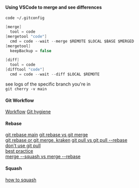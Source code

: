 #### Using VSCode to merge and see differences
`code ~/.gitconfig`
```c#
[merge]
  tool = code
[mergetool "code"]
  cmd = code --wait --merge $REMOTE $LOCAL $BASE $MERGED
[mergetool]
  keepBackup = false

[diff]
  tool = code
[difftool "code"]
  cmd = code --wait --diff $LOCAL $REMOTE
```
see logs of the specific branch you're in <br>
`git cherry -v main`


#### Git Workflow

[Workflow](https://www.doabledanny.com/git-workflows)
[Git hygiene](https://betterprogramming.pub/six-rules-for-good-git-hygiene-5006cf9e9e2)

#### Rebase

[git rebase main](https://riptutorial.com/git/example/1211/local-branch-rebasing)
[git rebase vs git merge](https://stackoverflow.com/questions/16666089/whats-the-difference-between-git-merge-and-git-rebase/16666418#16666418) <br>
[git rebase or git merge, kraken](https://www.gitkraken.com/learn/git/problems/git-rebase-vs-merge)
[git pull vs git pull --rebase](https://stackoverflow.com/questions/18930527/difference-between-git-pull-and-git-pull-rebase) <br>
[don't use git pull](https://longair.net/blog/2009/04/16/git-fetch-and-merge/) <br>
[best practice](https://sdq.kastel.kit.edu/wiki/Git_pull_--rebase_vs._--merge) <br>
[merge --squash vs merge --rebase](https://stackoverflow.com/questions/2427238/what-is-the-difference-between-merge-squash-and-rebase) <br>

#### Squash

[how to squash](https://www.git-tower.com/learn/git/faq/git-squash) <br>
